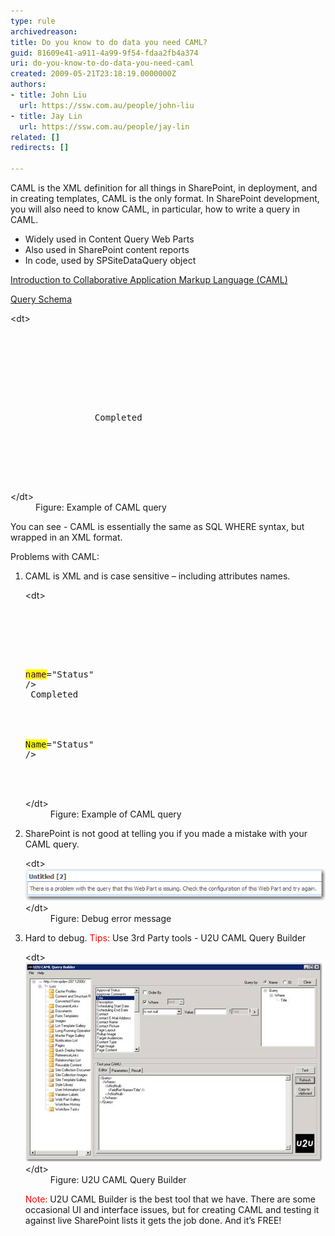 ```yaml
---
type: rule
archivedreason: 
title: Do you know to do data you need CAML?
guid: 81609e41-a911-4a99-9f54-fdaa2fb4a374
uri: do-you-know-to-do-data-you-need-caml
created: 2009-05-21T23:18:19.0000000Z
authors:
- title: John Liu
  url: https://ssw.com.au/people/john-liu
- title: Jay Lin
  url: https://ssw.com.au/people/jay-lin
related: []
redirects: []

---
```


CAML is the XML definition for all things in SharePoint, in deployment, and in creating templates, CAML is the only format.
In SharePoint development, you will also need to know CAML, in particular, how to write a query in CAML.

* Widely used in Content Query Web Parts
* Also used in SharePoint content reports
* In code, used by SPSiteDataQuery object



[Introduction to Collaborative Application Markup Language (CAML)](http://msdn.microsoft.com/en-us/library/ms426449.aspx)
 


[Query Schema](http://msdn.microsoft.com/en-us/library/ms467521.aspx)




<!--endintro-->


<dl class="goodCode">    &lt;dt&gt;
    <pre><query><br>    <orderby><br>        <fieldref name="Modified" ascending="FALSE"></fieldref><br>    </orderby><br>    <where><br>        <and><br>            <neq><br>                <fieldref name="Status"></fieldref><br>                <value type="Text">Completed</value><br>            </neq><br>            <isnull><br>                <fieldref name="Sent"></fieldref><br>            </isnull><br>        </and><br>    </where><br></query></pre>
    &lt;/dt&gt;
    <dd>Figure: Example of CAML query </dd></dl>
You can see - CAML is essentially the same as SQL WHERE syntax, but wrapped in an XML format.

Problems with CAML:

1. CAML is XML and is case sensitive – including attributes names. <dl class="badCode">        &lt;dt&gt;
        <pre><query><br>    <where><br>        <or><br>            <eq><br>              <fieldref></fieldref><font color="#400040" style="background-color:rgb(255, 255, 0);">name</font>="Status" /> <br>            <value type="Text">Completed</value><br>            </eq><br>            <isnull><br>                <fieldref></fieldref><font style="background-color:rgb(255, 255, 0);">Name</font>="Status" /><br>            </isnull><br>        </or><br>    </where><br></query></pre>
        &lt;/dt&gt;
        <dd>     Figure: Example of CAML query </dd>
    </dl>
2. SharePoint is not good at telling you if you made a mistake with your CAML query. <dl class="badImage">        &lt;dt&gt;<img src="CAMLError.png" alt=""> &lt;/dt&gt;
        <dd>     Figure: Debug error message</dd>
    </dl>
3. Hard to debug.
<font color="#ff0000">Tips:</font> Use 3rd Party tools - U2U CAML Query Builder<br>    <dl class="goodImage">        &lt;dt&gt;<img src="U2U.png" alt=""> &lt;/dt&gt;
        <dd>     Figure: U2U CAML Query Builder</dd>
    </dl><font color="#ff0000">Note:</font> U2U CAML Builder is the best tool that we have. There are some occasional UI and interface issues, but for creating CAML and testing it against live SharePoint lists it gets the job done. And it’s FREE!

